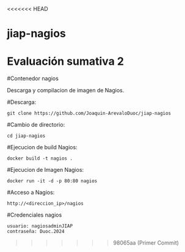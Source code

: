 <<<<<<< HEAD
# jiap-nagios
Evaluación sumativa 2
=======
#Contenedor nagios

Descarga y compilacion de imagen de Nagios.

#Descarga:
```
git clone https://github.com/Joaquin-ArevaloDuoc/jiap-nagios
```
#Cambio de directorio:
```
cd jiap-nagios
```
#Ejecucion de build Nagios:
```
docker build -t nagios .
```
#Ejecucion de Imagen Nagios:
```
docker run -it -d -p 80:80 nagios
```
#Acceso a Nagios: 
```
http://<direccion_ip>/nagios
```
#Credenciales nagios
```
usuario: nagiosadminJIAP
contraseña: Duoc.2024
```
>>>>>>> 98065aa (Primer Commit)
